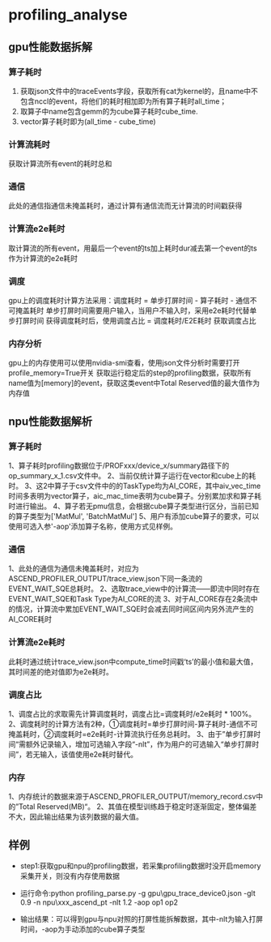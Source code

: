 # profiling_analyse

## gpu性能数据拆解
### 算子耗时
1. 获取json文件中的traceEvents字段，获取所有cat为kernel的，且name中不包含nccl的event，将他们的耗时相加即为所有算子耗时all_time；
2. 取算子中name包含gemm的为cube算子耗时cube_time.
3. vector算子耗时即为(all_time - cube_time)
### 计算流耗时
获取计算流所有event的耗时总和
### 通信
此处的通信指通信未掩盖耗时，通过计算有通信流而无计算流的时间戳获得
### 计算流e2e耗时
取计算流的所有event，用最后一个event的ts加上耗时dur减去第一个event的ts作为计算流的e2e耗时
### 调度
gpu上的调度耗时计算方法采用：调度耗时 = 单步打屏时间 - 算子耗时 - 通信不可掩盖耗时
单步打屏时间需要用户输入，当用户不输入时，采用e2e耗时代替单步打屏时间
获得调度耗时后，使用调度占比 = 调度耗时/E2E耗时 获取调度占比
### 内存分析
gpu上的内存使用可以使用nvidia-smi查看，使用json文件分析时需要打开profile_memory=True开关
获取运行稳定后的step的profiling数据，获取所有name值为[memory]的event，获取这类event中Total Reserved值的最大值作为内存值

## npu性能数据解析
### 算子耗时
1、算子耗时profiling数据位于/PROFxxx/device_x/summary路径下的op_summary_x_1.csv文件中。
2、当前仅统计算子运行在vector和cube上的耗时。
3、这2中算子于csv文件中的的TaskType均为AI_CORE，其中aiv_vec_time时间多表明为vector算子，aic_mac_time表明为cube算子。分别累加求和算子耗时进行输出。
4、算子若无pmu信息，会根据cube算子类型进行区分，当前已知的算子类型为['MatMul', 'BatchMatMul']
5、用户有添加cube算子的要求，可以使用可选入参'-aop'添加算子名称，使用方式见样例。

### 通信
1、此处的通信为通信未掩盖耗时，对应为ASCEND_PROFILER_OUTPUT/trace_view.json下同一条流的EVENT_WAIT_SQE总耗时。
2、选取trace_view中的计算流——即流中同时存在EVENT_WAIT_SQE和Task Type为AI_CORE的流
3、对于AI_CORE存在2条流中的情况，计算流中累加EVENT_WAIT_SQE时会减去同时间区间内另外流产生的AI_CORE耗时

### 计算流e2e耗时
此耗时通过统计trace_view.json中compute_time时间戳‘ts’的最小值和最大值，其时间差的绝对值即为e2e耗时。

### 调度占比
1、调度占比的求取需先计算调度耗时，调度占比=调度耗时/e2e耗时 * 100%。
2、调度耗时的计算方法有2种，①调度耗时=单步打屏时间-算子耗时-通信不可掩盖耗时，②调度耗时=e2e耗时-计算流执行任务总耗时。
3、由于”单步打屏时间“需额外记录输入，增加可选输入字段“-nlt”，作为用户的可选输入“单步打屏时间”，若无输入，该值使用e2e耗时替代。

### 内存
1、内存统计的数据来源于ASCEND_PROFILER_OUTPUT/memory_record.csv中的”Total Reserved(MB)“。
2、其值在模型训练趋于稳定时逐渐固定，整体偏差不大，因此输出结果为该列数据的最大值。

## 样例
- step1:获取gpu和npu的profiling数据，若采集profiling数据时没开启memory采集开关，则没有内存使用数据

- 运行命令:python profiling_parse.py -g gpu\gpu_trace_device0.json -glt 0.9 -n npu\xxx_ascend_pt -nlt 1.2 -aop op1 op2
- 输出结果：可以得到gpu与npu对照的打屏性能拆解数据，其中-nlt为输入打屏时间，-aop为手动添加的cube算子类型
